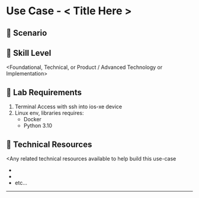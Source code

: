 # Use Case - < Title Here >

## 📖 Scenario

<Story that is presented to the student explaining what the issue is and what is trying to be resolved>

## 📐 Skill Level

<Foundational, Technical, or Product / Advanced Technology or Implementation>

## 🧪 Lab Requirements 

<This use case will requires this set of dependencies listed>

1. Terminal Access with ssh into ios-xe device
2. Linux env, libraries requires:
    - Docker
    - Python 3.10

## 🔧 Technical Resources
<Any related technical resources available to help build this use-case
* [<Description>](<URL>)
* [<Description>](<URL>)
* etc...

---
